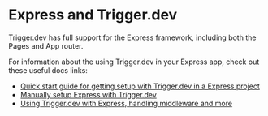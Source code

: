 # Express and Trigger.dev

Trigger.dev has full support for the Express framework, including both the Pages and App router.

For information about the using Trigger.dev in your Express app, check out these useful docs links:

- [Quick start guide for getting setup with Trigger.dev in a Express project](https://trigger.dev/docs/documentation/quickstarts/express)
- [Manually setup Express with Trigger.dev](https://trigger.dev/docs/documentation/guides/manual/express)
- [Using Trigger.dev with Express, handling middleware and more](https://trigger.dev/docs/documentation/guides/platforms/express)
